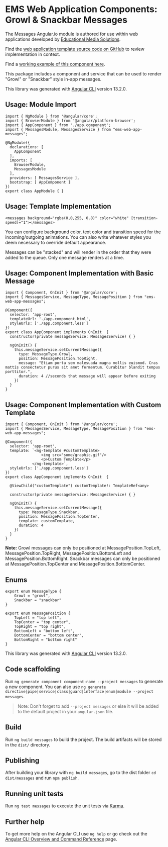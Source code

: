 # EMS Web Application Components: Growl & Snackbar Messages

The Messages Angular.io module is authored for use within web applications developed by [Educational Media Solutions](https://educationalmediasolutions.com).

Find the [web application template source code on GitHub](https://github.com/spencech/ems-web-app-template) to review implementation in context.

Find a [working example of this component here](https://ems-web-app.educationalmediasolutions.com).

This package includes a component and service that can be used to render "Growl" or "Snackbar" style in-app messages.

This library was generated with [Angular CLI](https://github.com/angular/angular-cli) version 13.2.0.


## Usage: Module Import

	import { NgModule } from '@angular/core';
	import { BrowserModule } from '@angular/platform-browser';
	import { AppComponent } from './app.component';
	import { MessagesModule, MessagesService } from "ems-web-app-messages";

	@NgModule({
	  declarations: [
	    AppComponent 
	  ],
	  imports: [
	    BrowserModule,
	    MessagesModule 
	  ],
	  providers: [ MessagesService ],
	  bootstrap: [ AppComponent ]
	})
	export class AppModule { }


## Usage: Template Implementation
	
	<messages background="rgba(0,0,255, 0.8)" color="white" [transition-speed]="1"></messages>

You can configure background color, text color and transition speed for the incoming/outgoing animations. You can also write whatever styles you deem necessary to override default appearance.

Messages can be "stacked" and will render in the order that they were added to the queue. Only one message renders at a time.

## Usage: Component Implementation with Basic Message

	import { Component, OnInit } from '@angular/core';
	import { MessagesService, MessageType, MessagePosition } from "ems-web-app-messages";

	@Component({
	  selector: 'app-root',
	  templateUrl: './app.component.html',
	  styleUrls: ['./app.component.less']
	})
	export class AppComponent implements OnInit  {
	  constructor(private messageService: MessagesService) { }
	  
	  ngOnInit() {
	  	this.messageService.setCurrentMessage({
	      type: MessageType.Growl,
	      position: MessagePosition.TopRight,
	      message: "Etiam porta sem malesuada magna mollis euismod. Cras mattis consectetur purus sit amet fermentum. Curabitur blandit tempus porttitor.",
	      duration: 4 //seconds that message will appear before exiting
	    })
	  }
	}


## Usage: Component Implementation with Custom Template

	import { Component, OnInit } from '@angular/core';
	import { MessagesService, MessageType, MessagePosition } from "ems-web-app-messages";

	@Component({
	  selector: 'app-root',
	  template: `<ng-template #customTemplate>
	  				<img src="some/graphic.gif"/>
					<p>Custom Template</p>
				</ng-template>`,
	  styleUrls: ['./app.component.less']
	})
	export class AppComponent implements OnInit  {

	  @ViewChild("customTemplate") customTemplate!: TemplateRef<any>

	  constructor(private messageService: MessagesService) { }
	  
	  ngOnInit() {
	  	this.messageService.setCurrentMessage({
	      type: MessageType.Snackbar,
	      position: MessagePosition.TopCenter,
	      template: customTemplate,
	      duration: 4
	    })
	  }
	}


**Note:** Growl messages can only be positioned at MessagePosition.TopLeft, MessagePosition.TopRight, MessagePosition.BottomLeft and MessagePosition.BottomRight. Snackbar messages can only be positioned at MessagePosition.TopCenter and MessagePosition.BottomCenter.

## Enums

	export enum MessageType {
		Growl = "growl",
		Snackbar = "snackbar"
	}

	export enum MessagePosition {
		TopLeft = "top left",
		TopCenter = "top center",
		TopRight = "top right",
		BottomLeft = "bottom left",
		BottomCenter = "bottom center",
		BottomRight = "bottom right"
	}



This library was generated with [Angular CLI](https://github.com/angular/angular-cli) version 13.2.0.

## Code scaffolding

Run `ng generate component component-name --project messages` to generate a new component. You can also use `ng generate directive|pipe|service|class|guard|interface|enum|module --project messages`.
> Note: Don't forget to add `--project messages` or else it will be added to the default project in your `angular.json` file. 

## Build

Run `ng build messages` to build the project. The build artifacts will be stored in the `dist/` directory.

## Publishing

After building your library with `ng build messages`, go to the dist folder `cd dist/messages` and run `npm publish`.

## Running unit tests

Run `ng test messages` to execute the unit tests via [Karma](https://karma-runner.github.io).

## Further help

To get more help on the Angular CLI use `ng help` or go check out the [Angular CLI Overview and Command Reference](https://angular.io/cli) page.
